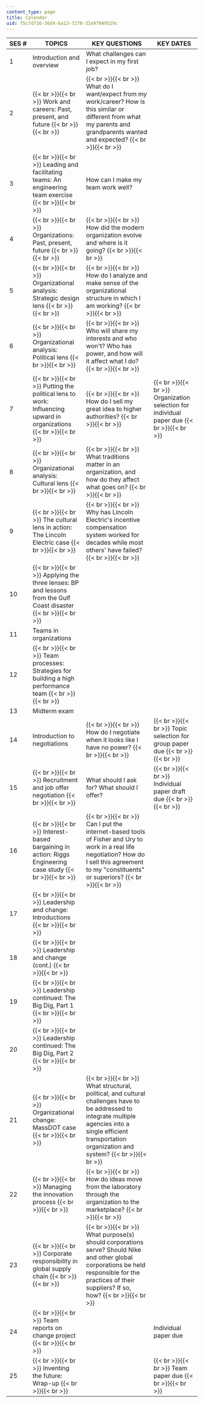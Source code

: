 ```yaml
---
content_type: page
title: Calendar
uid: f5c7d716-36d4-ba13-7270-31e97949529c
---
```


| SES # | TOPICS | KEY QUESTIONS | KEY DATES |
| --- | --- | --- | --- |
| 1 | Introduction and overview | What challenges can I expect in my first job? | &nbsp; |
| 2 |  {{< br >}}{{< br >}} Work and careers: Past, present, and future {{< br >}}{{< br >}}  |  {{< br >}}{{< br >}} What do I want/expect from my work/career? How is this similar or different from what my parents and grandparents wanted and expected? {{< br >}}{{< br >}}  | &nbsp; |
| 3 |  {{< br >}}{{< br >}} Leading and facilitating teams: An engineering team exercise {{< br >}}{{< br >}}  | How can I make my team work well? | &nbsp; |
| 4 |  {{< br >}}{{< br >}} Organizations: Past, present, future {{< br >}}{{< br >}}  |  {{< br >}}{{< br >}} How did the modern organization evolve and where is it going? {{< br >}}{{< br >}}  | &nbsp; |
| 5 |  {{< br >}}{{< br >}} Organizational analysis: Strategic design lens {{< br >}}{{< br >}}  |  {{< br >}}{{< br >}} How do I analyze and make sense of the organizational structure in which I am working? {{< br >}}{{< br >}}  | &nbsp; |
| 6 |  {{< br >}}{{< br >}} Organizational analysis: Political lens {{< br >}}{{< br >}}  |  {{< br >}}{{< br >}} Who will share my interests and who won't? Who has power, and how will it affect what I do? {{< br >}}{{< br >}}  | &nbsp; |
| 7 |  {{< br >}}{{< br >}} Putting the political lens to work: Influencing upward in organizations {{< br >}}{{< br >}}  |  {{< br >}}{{< br >}} How do I sell my great idea to higher authorities? {{< br >}}{{< br >}}  |  {{< br >}}{{< br >}} Organization selection for individual paper due {{< br >}}{{< br >}}  |
| 8 |  {{< br >}}{{< br >}} Organizational analysis: Cultural lens {{< br >}}{{< br >}}  |  {{< br >}}{{< br >}} What traditions matter in an organization, and how do they affect what goes on? {{< br >}}{{< br >}}  | &nbsp; |
| 9 |  {{< br >}}{{< br >}} The cultural lens in action: The Lincoln Electric case {{< br >}}{{< br >}}  |  {{< br >}}{{< br >}} Why has Lincoln Electric's incentive compensation system worked for decades while most others' have failed? {{< br >}}{{< br >}}  | &nbsp; |
| 10 |  {{< br >}}{{< br >}} Applying the three lenses: BP and lessons from the Gulf Coast disaster {{< br >}}{{< br >}}  | &nbsp; |
| 11 | Teams in organizations | &nbsp; |
| 12 |  {{< br >}}{{< br >}} Team processes: Strategies for building a high performance team {{< br >}}{{< br >}}  | &nbsp; |
| 13 | Midterm exam | &nbsp; |
| 14 | Introduction to negotiations |  {{< br >}}{{< br >}} How do I negotiate when it looks like I have no power? {{< br >}}{{< br >}}  |  {{< br >}}{{< br >}} Topic selection for group paper due {{< br >}}{{< br >}}  |
| 15 |  {{< br >}}{{< br >}} Recruitment and job offer negotiation {{< br >}}{{< br >}}  | What should I ask for? What should I offer? |  {{< br >}}{{< br >}} Individual paper draft due {{< br >}}{{< br >}}  |
| 16 |  {{< br >}}{{< br >}} Interest-based bargaining in action: Riggs Engineering case study {{< br >}}{{< br >}}  |  {{< br >}}{{< br >}} Can I put the internet-based tools of Fisher and Ury to work in a real life negotiation? How do I sell this agreement to my "constituents" or superiors? {{< br >}}{{< br >}}  | &nbsp; |
| 17 |  {{< br >}}{{< br >}} Leadership and change: Introductions {{< br >}}{{< br >}}  | &nbsp; |
| 18 |  {{< br >}}{{< br >}} Leadership and change (cont.) {{< br >}}{{< br >}}  | &nbsp; |
| 19 |  {{< br >}}{{< br >}} Leadership continued: The Big Dig, Part 1 {{< br >}}{{< br >}}  | &nbsp; |
| 20 |  {{< br >}}{{< br >}} Leadership continued: The Big Dig, Part 2 {{< br >}}{{< br >}}  | &nbsp; |
| 21 |  {{< br >}}{{< br >}} Organizational change: MassDOT case {{< br >}}{{< br >}}  |  {{< br >}}{{< br >}} What structural, political, and cultural challenges have to be addressed to integrate multiple agencies into a single efficient transportation organization and system? {{< br >}}{{< br >}}  | &nbsp; |
| 22 |  {{< br >}}{{< br >}} Managing the innovation process {{< br >}}{{< br >}}  |  {{< br >}}{{< br >}} How do ideas move from the laboratory through the organization to the marketplace? {{< br >}}{{< br >}}  | &nbsp; |
| 23 |  {{< br >}}{{< br >}} Corporate responsibility in global supply chain {{< br >}}{{< br >}}  |  {{< br >}}{{< br >}} What purpose(s) should corporations serve? Should Nike and other global corporations be held responsible for the practices of their suppliers? If so, how? {{< br >}}{{< br >}}  | &nbsp; |
| 24 |  {{< br >}}{{< br >}} Team reports on change project {{< br >}}{{< br >}}  | &nbsp; | Individual paper due |
| 25 |  {{< br >}}{{< br >}} Inventing the future: Wrap-up {{< br >}}{{< br >}}  | &nbsp; |  {{< br >}}{{< br >}} Team paper due {{< br >}}{{< br >}}